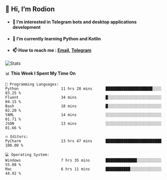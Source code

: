 ## 👋 Hi, I’m Rodion
- #### 👀 I’m interested in Telegram bots and desktop applications development
- #### 🌱 I’m currently learning Python and Kotlin
- #### 📫 How to reach me : [Email](mailto:me@lavn.ml), [Telegram](https://t.me/rodion_gudz)

![Stats](https://github-readme-stats.vercel.app/api?username=rodion-gudz&show_icons=true&theme=github_dark&hide_border=true&hide=issues&count_private=true&layout=compact)


<!--START_SECTION:waka-->
📊 **This Week I Spent My Time On** 

```text
💬 Programming Languages: 
Python                   11 hrs 28 mins      █████████████████████░░░░   83.25 % 
Fluent                   34 mins             █░░░░░░░░░░░░░░░░░░░░░░░░   04.15 % 
Bash                     18 mins             █░░░░░░░░░░░░░░░░░░░░░░░░   02.20 % 
YAML                     14 mins             ░░░░░░░░░░░░░░░░░░░░░░░░░   01.71 % 
JSON                     13 mins             ░░░░░░░░░░░░░░░░░░░░░░░░░   01.66 % 

🔥 Editors: 
PyCharm                  13 hrs 47 mins      █████████████████████████   100.00 % 

💻 Operating System: 
Windows                  7 hrs 35 mins       ██████████████░░░░░░░░░░░   55.08 % 
Mac                      6 hrs 11 mins       ███████████░░░░░░░░░░░░░░   44.92 % 
```


<!--END_SECTION:waka-->
